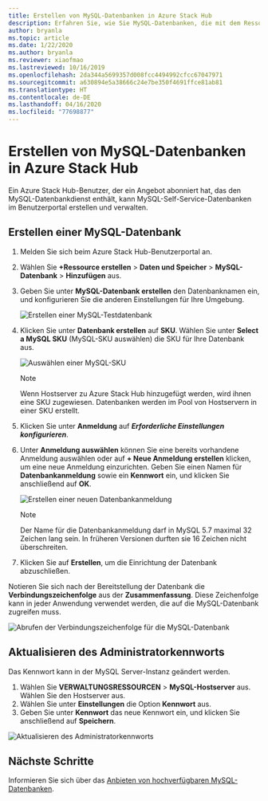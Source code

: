 ```yaml
---
title: Erstellen von MySQL-Datenbanken in Azure Stack Hub
description: Erfahren Sie, wie Sie MySQL-Datenbanken, die mit dem Ressourcenanbieter „MySQL Adapter“ bereitgestellt wurden, in Azure Stack Hub erstellen und verwalten.
author: bryanla
ms.topic: article
ms.date: 1/22/2020
ms.author: bryanla
ms.reviewer: xiaofmao
ms.lastreviewed: 10/16/2019
ms.openlocfilehash: 2da344a5699357d008fcc4494992cfcc67047971
ms.sourcegitcommit: a630894e5a38666c24e7be350f4691ffce81ab81
ms.translationtype: HT
ms.contentlocale: de-DE
ms.lasthandoff: 04/16/2020
ms.locfileid: "77698877"
---
```

# <a name="create-mysql-databases-in-azure-stack-hub"></a>Erstellen von MySQL-Datenbanken in Azure Stack Hub
Ein Azure Stack Hub-Benutzer, der ein Angebot abonniert hat, das den MySQL-Datenbankdienst enthält, kann MySQL-Self-Service-Datenbanken im Benutzerportal erstellen und verwalten.

## <a name="create-a-mysql-database"></a>Erstellen einer MySQL-Datenbank

1. Melden Sie sich beim Azure Stack Hub-Benutzerportal an.
2. Wählen Sie **+Ressource erstellen** > **Daten und Speicher** > **MySQL-Datenbank** > **Hinzufügen** aus.
3. Geben Sie unter **MySQL-Datenbank erstellen** den Datenbanknamen ein, und konfigurieren Sie die anderen Einstellungen für Ihre Umgebung.

    ![Erstellen einer MySQL-Testdatenbank](./media/azure-stack-mysql-rp-deploy/mysql-create-db-a.png)

4. Klicken Sie unter **Datenbank erstellen** auf **SKU**. Wählen Sie unter **Select a MySQL SKU** (MySQL-SKU auswählen) die SKU für Ihre Datenbank aus.

    ![Auswählen einer MySQL-SKU](./media/azure-stack-mysql-rp-deploy/mysql-select-sku.png)

    >[!Note]
    >Wenn Hostserver zu Azure Stack Hub hinzugefügt werden, wird ihnen eine SKU zugewiesen. Datenbanken werden im Pool von Hostservern in einer SKU erstellt.

5. Klicken Sie unter **Anmeldung** auf ***Erforderliche Einstellungen konfigurieren***.
6. Unter **Anmeldung auswählen** können Sie eine bereits vorhandene Anmeldung auswählen oder auf **+ Neue Anmeldung erstellen** klicken, um eine neue Anmeldung einzurichten.  Geben Sie einen Namen für **Datenbankanmeldung** sowie ein **Kennwort** ein, und klicken Sie anschließend auf **OK**.

    ![Erstellen einer neuen Datenbankanmeldung](./media/azure-stack-mysql-rp-deploy/create-new-login.png)

    >[!NOTE]
    >Der Name für die Datenbankanmeldung darf in MySQL 5.7 maximal 32 Zeichen lang sein. In früheren Versionen durften sie 16 Zeichen nicht überschreiten.

7. Klicken Sie auf **Erstellen**, um die Einrichtung der Datenbank abzuschließen.

Notieren Sie sich nach der Bereitstellung der Datenbank die **Verbindungszeichenfolge** aus der **Zusammenfassung**. Diese Zeichenfolge kann in jeder Anwendung verwendet werden, die auf die MySQL-Datenbank zugreifen muss.

![Abrufen der Verbindungszeichenfolge für die MySQL-Datenbank](./media/azure-stack-mysql-rp-deploy/mysql-db-created-a.png)

## <a name="update-the-administrative-password"></a>Aktualisieren des Administratorkennworts

Das Kennwort kann in der MySQL Server-Instanz geändert werden.

1. Wählen Sie **VERWALTUNGSRESSOURCEN** > **MySQL-Hostserver** aus. Wählen Sie den Hostserver aus.
2. Wählen Sie unter **Einstellungen** die Option **Kennwort** aus.
3. Geben Sie unter **Kennwort** das neue Kennwort ein, und klicken Sie anschließend auf **Speichern**.

![Aktualisieren des Administratorkennworts](./media/azure-stack-mysql-rp-deploy/mysql-update-password.png)

## <a name="next-steps"></a>Nächste Schritte

Informieren Sie sich über das [Anbieten von hochverfügbaren MySQL-Datenbanken](azure-stack-tutorial-mysql.md).
